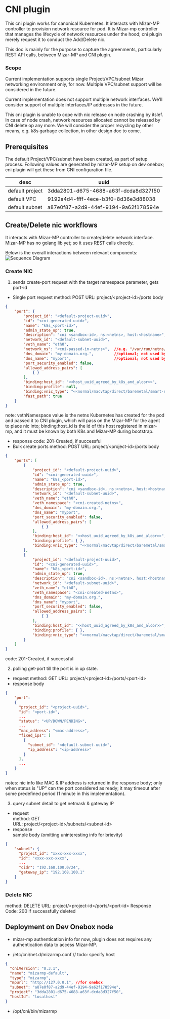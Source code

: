 # CNI plugin
This cni plugin works for canonical Kubernetes. It interacts with Mizar-MP controller to provision network resource for pod. It is Mizar-mp controller that manages the lifecycle of network resources under the hood; cni plugin merely request it to conduct the Add/Delete nic.

This doc is mainly for the purpose to capture the agreenments, particularly REST API calls, between Mizar-MP and CNI plugin.

### Scope
Current implementation supports single Project/VPC/subnet Mizar networking environment only, for now. Multiple VPC/subnet support will be considered in the future. 

Current implementation does not support multiple network interfaces. We'll consider support of multiple interfaces/IP addresses in the future.

This cni plugin is unable to cope with nic release on node crashing by itslef. In case of node crash, network resources allocated cannot be released by CNI delete op any more. We will consider the proper recycling by other means, e.g. k8s garbage collection, in other design doc to come. 


## Prerequisites
The default Project/VPC/subnet have been created, as part of setup process. Following values are generated by mizar-MP setup on dev onebox; cni plugin will get these from CNI configuration file.

| desc | uuid |
| --- | --- | 
| default project | 3dda2801-d675-4688-a63f-dcda8d327f50 |
| default VPC | 9192a4d4-ffff-4ece-b3f0-8d36e3d88038 | 
| default subnet | a87e0f87-a2d9-44ef-9194-9a62f178594e |

## Create/Delete nic workflows
It interacts with Mizar-MP controller to create/delete network interface. Mizar-MP has no golang lib yet; so it uses REST calls directly.

Below is the overall interactions between relevant components: ![Sequence Diagram](mizar-mp-cniplugin-seq.png)

### Create NIC
1. sends create-port request with the target namespace parameter, gets port-id
* Single port request
method: POST
URL: project/\<project-id\>/ports
body
```json
{
    "port": {
        "project_id": "<default-project-uuid>",
        "id": "<cni-generated-uuid>",
        "name": "k8s_<port-id>",
        "admin_state_up": true,
        "description": "cni <sandbox-id>, ns:<netns>, host:<hostname>",
        "network_id": "<default-subnet-uuid>",
        "veth_name": "eth0",
        "network_ns": "<cni-passed-in-netns>",  //e.g. "/var/run/netns/x"
        "dns_domain": "my-domain.org.",         //optional; not used by cni plugin right now
        "dns_name": "myport",                   //optional; not used by cni plugin right now
        "port_security_enabled": false,
        "allowed_address_pairs": [
            { }
        ],
        "binding:host_id": "<<host_uuid_agreed_by_k8s_and_alcor>>",
        "binding:profile": null,
        "binding:vnic_type": "<<normal/macvtap/direct/baremetal/smart-nic, default is normal>>",
        "fast_path": true
    }
}
```
note: vethNamespace value is the netns Kubernetes has created for the pod and passed it to CNI plugin, which will pass on the Mizar-MP for the agent to place nic into;
binding:host_id is the id of this host registered in mizar-mp, and it must be known by both K8s and Mizar-MP during bootstrap. 
* response
code: 201-Created, if successful
* Bulk create ports
method: POST
URL: project/\<project-id\>/ports
body
```json
{
    "ports": [
        {
            "project_id": "<default-project-uuid>",
            "id": "<cni-generated-uuid>",
            "name": "k8s_<port-id>",
            "admin_state_up": true,
            "description": "cni <sandbox-id>, ns:<netns>, host:<hostname>",
            "network_id": "<default-subnet-uuid>",
            "veth_name": "eth0",
            "veth_namespace": "<cni-created-netns>",
            "dns_domain": "my-domain.org.",
            "dns_name": "myport",
            "port_security_enabled": false,
            "allowed_address_pairs": [
                { }
            ],
            "binding:host_id": "<<host_uuid_agreed_by_k8s_and_alcor>>",
            "binding:profile": { },
            "binding:vnic_type": "<<normal/macvtap/direct/baremetal/smart-nic, default is normal>>"
        },
        {
            "project_id": "<default-project-uuid>",
            "id": "<cni-generated-uuid>",
            "name": "k8s_<port-id>",
            "admin_state_up": true,
            "description": "cni <sandbox-id>, ns:<netns>, host:<hostname>",
            "network_id": "<default-subnet-uuid>",
            "veth_name": "eth0",
            "veth_namespace": "<cni-created-netns>",
            "dns_domain": "my-domain.org.",
            "dns_name": "myport",
            "port_security_enabled": false,
            "allowed_address_pairs": [
                { }
            ],
            "binding:host_id": "<<host_uuid_agreed_by_k8s_and_alcor>>",
            "binding:profile": { },
            "binding:vnic_type": "<<normal/macvtap/direct/baremetal/smart-nic, default is normal>>"
        }
    ]
}
```
code: 201-Created, if successful

2. polling get-port till the port is in up state.
* request
method: GET
URL: project/\<project-id\>/ports/\<port-id\>
* response
body
```json
{
    "port": 
    {
      "project_id": "<project-uuid>",
      "id": "<port-id>",
      ...
      "status": "<UP/DOWN/PENDING>",
      ...
      "mac_address": "<mac-address>",
      "fixed_ips": [
        {  
          "subnet_id": "<default-subnet-uuid>",
          "ip_address": "<ip-address>"
        }
      ],
      ... 
    }
}
```
notes:
nic info like MAC & IP address is returned in the response body;
only when status is "UP" can the port considered as ready; it may timeout after some predefined period (1 minute in this implementation).  

3. query subnet detail to get netmask & gateway IP
* request
<br/>method: GET
<br/>URL: project/\<project-id\>/subnets/\<subnet-id\>
* response
<br/> sample body (omitting uninteresting info for brievity)
```json
{
    "subnet": {
      "project_id": "xxxx-xxx-xxxx",
      "id": "xxxx-xxx-xxxx",
      ...
      "cidr": "192.168.100.0/24",
      "gateway_ip": "192.168.100.1"    
    }
}
```

### Delete NIC
method: DELETE
URL: project/\<project-id\>/ports/\<port-id\>
Response Code: 200 if successfully deleted

## Deployment on Dev Onebox node
* mizar-mp authentication info
for now, plugin does not requires any authentication data to access Mizar-MP.

* /etc/cni/net.d/mizarmp.conf
// todo: specify host
```json
{
  "cniVersion": "0.3.1",
  "name": "mizarmp-default",
  "type": "mizarmp",
  "mpurl": "http://127.0.0.1", //for onebox
  "subnet": "a87e0f87-a2d9-44ef-9194-9a62f178594e",
  "project": "3dda2801-d675-4688-a63f-dcda8d327f50",
  "hostId": "localhost"
}
```

* /opt/cni/bin/mizarmp
